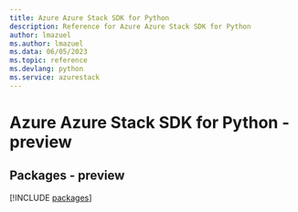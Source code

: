 ```yaml
---
title: Azure Azure Stack SDK for Python
description: Reference for Azure Azure Stack SDK for Python
author: lmazuel
ms.author: lmazuel
ms.data: 06/05/2023
ms.topic: reference
ms.devlang: python
ms.service: azurestack
---
```

# Azure Azure Stack SDK for Python - preview
## Packages - preview
[!INCLUDE [packages](azure-stack-index.md)]